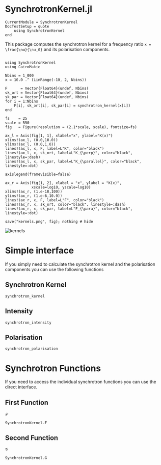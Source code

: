 # SynchrotronKernel.jl

```@meta
CurrentModule = SynchrotronKernel
DocTestSetup = quote
    using SynchrotronKernel
end
```

This package computes the synchrotron kernel for a frequency ratio ``x = \frac{\nu}{\nu_0}`` and its polarisation components.


```@eval

using SynchrotronKernel
using CairoMakie

Nbins = 1_000
x = 10.0 .^ (LinRange(-10, 2, Nbins))

F      = Vector{Float64}(undef, Nbins)
sk_ort = Vector{Float64}(undef, Nbins)
sk_par = Vector{Float64}(undef, Nbins)
for i = 1:Nbins
    F[i], sk_ort[i], sk_par[i] = synchrotron_kernel(x[i])
end

fs    = 25
scale = 550
fig   = Figure(resolution = (2.1*scale, scale), fontsize=fs)

ax_l = Axis(fig[1, 1], xlabel="x", ylabel="K(x)")
xlims!(ax_l, (0.0,10.0))
ylims!(ax_l, (0.0,1.0))
lines!(ax_l, x, F, label=L"K", color="black")
lines!(ax_l, x, sk_ort, label=L"K_{\perp}", color="black", linestyle=:dash)
lines!(ax_l, x, sk_par, label=L"K_{\parallel}", color="black", linestyle=:dot)

axislegend(framevisible=false)

ax_r = Axis(fig[1, 2], xlabel = "x", ylabel = "K(x)",
            xscale=log10, yscale=log10)
xlims!(ax_r, (1.e-10,100))
ylims!(ax_r, (1.e-6,10.0))
lines!(ax_r, x, F, label=L"F", color="black")
lines!(ax_r, x, sk_ort, color="black", linestyle=:dash)
lines!(ax_r, x, sk_par, label=L"F_{\para}", color="black", linestyle=:dot)

save("kernels.png", fig); nothing # hide
```

![kernels](kernels.png)

# Simple interface

If you simply need to calculate the synchrotron kernel and the polarisation components you can use the following functions

## Synchrotron Kernel

```@docs
synchrotron_kernel
```

## Intensity

```@docs
synchrotron_intensity
```

## Polarisation

```@docs
synchrotron_polarisation
```

# Synchrotron Functions

If you need to access the individual synchrotron functions you can use the direct interface.

## First Function


```@docs
ℱ
```

```@docs
SynchrotronKernel.F
```

## Second Function

```@docs
𝒢
```

```@docs
SynchrotronKernel.G
```
